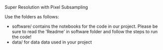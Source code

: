 Super Resolution with Pixel Subsampling


Use the folders as follows:

* software/ contains the notebooks for the code in our project. Please be sure to read the 'Readme' in software folder and follow the steps to run the code!
* data/ for data data used in your project
